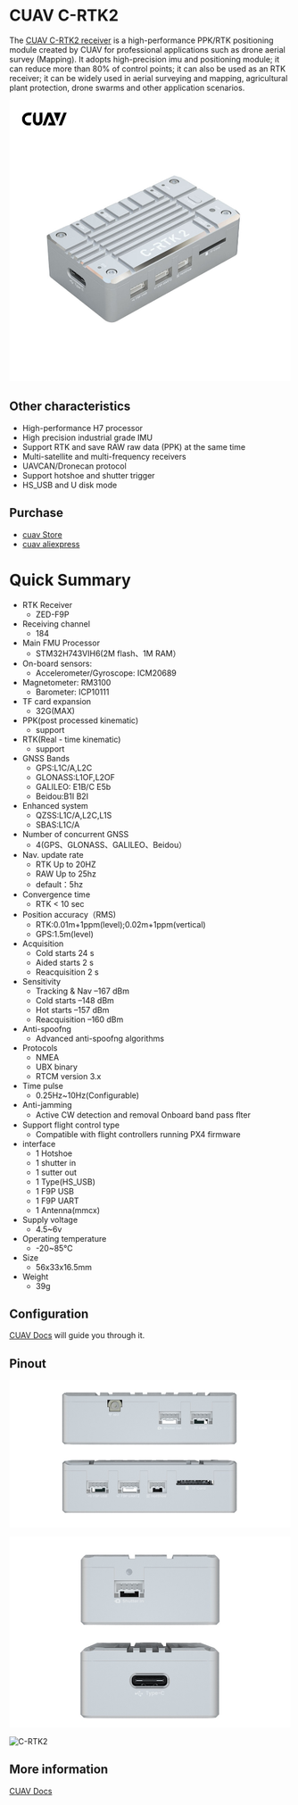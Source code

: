 # CUAV C-RTK2

The [CUAV C-RTK2 receiver](http://doc.cuav.net/gps/c-rtk/en/) is a high-performance PPK/RTK positioning module created by CUAV for professional applications such as drone aerial survey (Mapping).
It adopts high-precision imu and positioning module; it can reduce more than 80% of control points; it can also be used as an RTK receiver; it can be widely used in aerial surveying and mapping, agricultural plant protection, drone swarms and other application scenarios.

![C-RTK2](../../assets/hardware/gps/c-rtk2.png)

## Other characteristics

* High-performance H7 processor
* High precision industrial grade IMU
* Support RTK and save RAW raw data (PPK) at the same time
* Multi-satellite and multi-frequency receivers
* UAVCAN/Dronecan protocol
* Support hotshoe and shutter trigger
* HS_USB and U disk mode

## Purchase

* [cuav Store](https://store.cuav.net/shop/c-rtk-2/)
* [cuav aliexpress](https://pt.aliexpress.com/item/1005003754165772.html?spm=a2g0o.store_pc_groupList.8148356.13.2f893550i0NE4o)

# Quick Summary

* RTK Receiver
  * ZED-F9P
* Receiving channel
  * 184
* Main FMU Processor
  * STM32H743VIH6(2M flash、1M RAM）
* On-board sensors:
  * Accelerometer/Gyroscope: ICM20689
* Magnetometer: RM3100
  * Barometer: ICP10111
* TF card expansion
  * 32G(MAX)
* PPK(post processed kinematic)
  * support
* RTK(Real - time kinematic)
  * support
* GNSS Bands
  * GPS:L1C/A,L2C
  * GLONASS:L1OF,L2OF
  * GALILEO: E1B/C E5b
  * Beidou:B1I B2I
* Enhanced system
  * QZSS:L1C/A,L2C,L1S
  * SBAS:L1C/A
* Number of concurrent GNSS
  * 4(GPS、GLONASS、GALILEO、Beidou）
* Nav. update rate
  * RTK Up to 20HZ
  * RAW Up to 25hz
  * default：5hz
* Convergence time
  * RTK < 10 sec
* Position accuracy（RMS)
  * RTK:0.01m+1ppm(level);0.02m+1ppm(vertical)
  * GPS:1.5m(level)
* Acquisition
  * Cold starts 24 s
  * Aided starts 2 s
  * Reacquisition 2 s
* Sensitivity
  * Tracking & Nav –167 dBm
  * Cold starts –148 dBm
  * Hot starts –157 dBm
  * Reacquisition –160 dBm
* Anti-spoofng
  * Advanced anti-spoofng algorithms
* Protocols
  * NMEA
  * UBX binary
  * RTCM version 3.x
* Time pulse
  * 0.25Hz~10Hz(Configurable)
* Anti-jamming
  * Active CW detection and removal Onboard band pass ﬂter
* Support flight control type
  * Compatible with flight controllers running PX4 firmware
* interface
  * 1 Hotshoe
  * 1 shutter in
  * 1 sutter out
  * 1 Type(HS_USB)
  * 1 F9P USB
  * 1 F9P UART
  * 1 Antenna(mmcx)
* Supply voltage
  * 4.5~6v
* Operating temperature
  * -20~85℃
* Size
  *  56x33x16.5mm
* Weight
  * 39g
  
## Configuration

[CUAV Docs](https://doc.cuav.net/gps/c-rtk2/en/quick-start-c-rtk2.html) will guide you through it.

## Pinout

![C-RTK2](../../assets/hardware/gps/c-rtk2_pinouts1.jpg)

![C-RTK2](../../assets/hardware/gps/c-rtk2_pinouts0.jpg)

![C-RTK2](../../assets/hardware/gps/rc-rtk2_pinouts2.jpg)

## More information

[CUAV Docs](https://doc.cuav.net/gps/c-rtk2/en/)